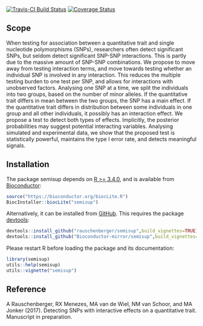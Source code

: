 
<!-- README.md is generated from README.Rmd. Please edit that file -->
[![Travis-CI Build Status](https://travis-ci.org/rauschenberger/semisup.svg?branch=master)](https://travis-ci.org/rauschenberger/semisup) [![Coverage Status](https://codecov.io/github/rauschenberger/semisup/coverage.svg?branch=master)](https://codecov.io/github/rauschenberger/semisup?branch=master) <!-- [![Platforms](http://www.bioconductor.org/shields/availability/release/semisup.svg)](http://bioconductor.org/packages/devel/bioc/html/semisup.html#archives)
 [![Downloads](http://www.bioconductor.org/shields/downloads/semisup.svg)](http://bioconductor.org/packages/stats/bioc/semisup/)
[![Posts](http://www.bioconductor.org/shields/posts/semisup.svg)](https://support.bioconductor.org/t/semisup/)
[![in Bioc](http://www.bioconductor.org/shields/years-in-bioc/semisup.svg)](http://bioconductor.org/packages/devel/bioc/html/semisup.html#since)
[![Build](http://www.bioconductor.org/shields/build/devel/bioc/semisup.svg)](http://bioconductor.org/checkResults/devel/bioc-LATEST/semisup/)
[![Commits](http://www.bioconductor.org/shields/commits/bioc/semisup.svg)](http://bioconductor.org/packages/devel/bioc/html/semisup.html#svn_source)
[![Coverage Status](http://www.bioconductor.org/shields/coverage/devel/semisup.svg)](https://codecov.io/github/Bioconductor-mirror/semisup/branch/master) -->

Scope
-----

When testing for association between a quantitative trait and single nucleotide polymorphisms (SNPs), researchers often detect significant SNPs, but seldom detect significant SNP-SNP interactions. This is partly due to the massive amount of SNP-SNP combinations. We propose to move away from testing interaction terms, and move towards testing whether an individual SNP is involved in any interaction. This reduces the multiple testing burden to one test per SNP, and allows for interactions with unobserved factors. Analysing one SNP at a time, we split the individuals into two groups, based on the number of minor alleles. If the quantitative trait differs in mean between the two groups, the SNP has a main effect. If the quantitative trait differs in distribution between some individuals in one group and all other individuals, it possibly has an interaction effect. We propose a test to detect both types of effects. Implicitly, the posterior probabilities may suggest potential interacting variables. Analysing simulated and experimental data, we show that the proposed test is statistically powerful, maintains the type I error rate, and detects meaningful signals.

Installation
------------

The package semisup depends on [R &gt;= 3.4.0](https://cran.r-project.org/), and is available from [Bioconductor](http://bioconductor.org/packages/semisup/):

``` r
source("https://bioconductor.org/biocLite.R")
BiocInstaller::biocLite("semisup")
```

Alternatively, it can be installed from [GitHub](https://github.com/rauschenberger/semisup). This requires the package [devtools](https://cran.r-project.org/web/packages/devtools/README.html):

``` r
devtools::install_github("rauschenberger/semisup",build_vignettes=TRUE)
devtools::install_github("Bioconductor-mirror/semisup",build_vignettes=TRUE)
```

Please restart R before loading the package and its documentation:

``` r
library(semisup)
utils::help(semisup)
utils::vignette("semisup")
```

Reference
---------

A Rauschenberger, RX Menezes, MA van de Wiel, NM van Schoor, and MA Jonker (2017). Detecting SNPs with interactive effects on a quantitative trait. Manuscript in preparation. <!-- [html](http://dx.doi.org/) [pdf](http://) -->

